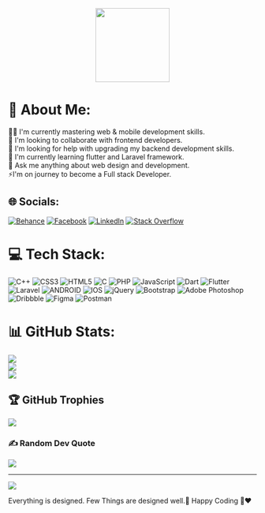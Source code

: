 <div align="center">
  <img height="150" src="https://camo.githubusercontent.com/62da68eb62b1e5f175f7d1f0191dd89a653d7908feb22d37d4a0ab07365d6791/68747470733a2f2f6d656469612e67697068792e636f6d2f6d656469612f4d3967624264396e6244724f5475314d71782f67697068792e676966"  />
</div>

# 💫 About Me:
👨‍💻 I'm currently mastering web & mobile development skills.<br>🤝 I'm looking to collaborate with frontend developers.<br>🤯 I'm looking for help with upgrading my backend development skills.<br>📖 I'm currently learning flutter and Laravel framework.<br>💬 Ask me anything about web design and development.<br>⚡I'm on journey to become a Full stack Developer.


## 🌐 Socials:
[![Behance](https://img.shields.io/badge/Behance-1769ff?logo=behance&logoColor=white)](https://behance.net/nareshcodes) [![Facebook](https://img.shields.io/badge/Facebook-%231877F2.svg?logo=Facebook&logoColor=white)](https://facebook.com/nareshcodes) [![LinkedIn](https://img.shields.io/badge/LinkedIn-%230077B5.svg?logo=linkedin&logoColor=white)](https://linkedin.com/in/nareshcodes) [![Stack Overflow](https://img.shields.io/badge/-Stackoverflow-FE7A16?logo=stack-overflow&logoColor=white)](https://stackoverflow.com/users/nareshcodes) 

# 💻 Tech Stack:
![C++](https://img.shields.io/badge/c++-%2300599C.svg?style=for-the-badge&logo=c%2B%2B&logoColor=white) ![CSS3](https://img.shields.io/badge/css3-%231572B6.svg?style=for-the-badge&logo=css3&logoColor=white) ![HTML5](https://img.shields.io/badge/html5-%23E34F26.svg?style=for-the-badge&logo=html5&logoColor=white) ![C](https://img.shields.io/badge/c-%2300599C.svg?style=for-the-badge&logo=c&logoColor=white) ![PHP](https://img.shields.io/badge/php-%23777BB4.svg?style=for-the-badge&logo=php&logoColor=white) ![JavaScript](https://img.shields.io/badge/javascript-%23323330.svg?style=for-the-badge&logo=javascript&logoColor=%23F7DF1E) ![Dart](https://img.shields.io/badge/dart-%230175C2.svg?style=for-the-badge&logo=dart&logoColor=white) ![Flutter](https://img.shields.io/badge/Flutter-%2302569B.svg?style=for-the-badge&logo=Flutter&logoColor=white) ![Laravel](https://img.shields.io/badge/laravel-%23FF2D20.svg?style=for-the-badge&logo=laravel&logoColor=white) ![ANDROID](https://img.shields.io/badge/android-%2320232a.svg?style=for-the-badge&logo=android&logoColor=%a4c639) ![IOS](https://img.shields.io/badge/IOS-%2320232a.svg?style=for-the-badge&logo=apple&logoColor=white) ![jQuery](https://img.shields.io/badge/jquery-%230769AD.svg?style=for-the-badge&logo=jquery&logoColor=white) ![Bootstrap](https://img.shields.io/badge/bootstrap-%23563D7C.svg?style=for-the-badge&logo=bootstrap&logoColor=white) ![Adobe Photoshop](https://img.shields.io/badge/adobephotoshop-%2331A8FF.svg?style=for-the-badge&logo=adobephotoshop&logoColor=white) ![Dribbble](https://img.shields.io/badge/Dribbble-EA4C89?style=for-the-badge&logo=dribbble&logoColor=white) 	![Figma](https://img.shields.io/badge/figma-%23F24E1E.svg?style=for-the-badge&logo=figma&logoColor=white) ![Postman](https://img.shields.io/badge/Postman-FF6C37?style=for-the-badge&logo=postman&logoColor=white)
# 📊 GitHub Stats:
![](https://github-readme-stats.vercel.app/api?username=nareshcodes&theme=radical&hide_border=false&include_all_commits=false&count_private=false)<br/>
![](https://github-readme-streak-stats.herokuapp.com/?user=nareshcodes&theme=radical&hide_border=false)<br/>
![](https://github-readme-stats.vercel.app/api/top-langs/?username=nareshcodes&theme=radical&hide_border=false&include_all_commits=false&count_private=false&layout=compact)

## 🏆 GitHub Trophies
![](https://github-profile-trophy.vercel.app/?username=nareshcodes&theme=radical&no-frame=false&no-bg=true&margin-w=4)

### ✍️ Random Dev Quote
![](https://quotes-github-readme.vercel.app/api?type=horizontal&theme=radical)

<!---### 😂 Random Dev Meme
<img src="https://rm.up.railway.app/" width="512px"/>
--->

---
[![](https://visitcount.itsvg.in/api?id=nareshcodes&icon=0&color=0)](https://visitcount.itsvg.in)

<!-- If you like what i do, maybe consider following me on github. 🥺 Happy Coding 🤗❤️-->
 Everything is designed. Few Things are designed well.🙂
Happy Coding 🤗❤️
 
<!-- Proudly created with GPRM ( https://gprm.itsvg.in ) -->
